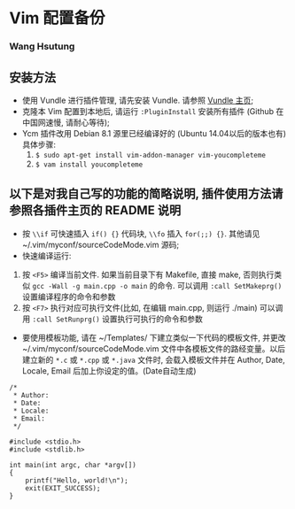 # Vim 配置备份

### Wang Hsutung

## 安装方法

* 使用 Vundle 进行插件管理, 请先安装 Vundle. 请参照 [Vundle 主页](https://github.com/VundleVim/Vundle.vim);
* 克隆本 Vim 配置到本地后, 请运行 `:PluginInstall` 安装所有插件 (Github 在中国网速慢, 请耐心等待);
* Ycm 插件改用 Debian 8.1 源里已经编译好的 (Ubuntu 14.04以后的版本也有)
    具体步骤:
    1. `$ sudo apt-get install vim-addon-manager vim-youcompleteme`
    2. `$ vam install youcompleteme`

## 以下是对我自己写的功能的简略说明, 插件使用方法请参照各插件主页的 README 说明


* 按 `\\if` 可快速插入 `if() {}` 代码块, `\\fo` 插入 `for(;;) {}`. 其他请见 ~/.vim/myconf/sourceCodeMode.vim 源码;
* 快速编译运行:
 1. 按 `<F5>` 编译当前文件. 如果当前目录下有 Makefile, 直接 make, 否则执行类似 `gcc -Wall -g main.cpp -o main` 的命令.
 可以调用 `:call SetMakeprg()` 设置编译程序的命令和参数
 2. 按 `<F7>` 执行对应可执行文件(比如, 在编辑 main.cpp, 则运行 ./main)
 可以调用 `:call SetRunprg()` 设置执行可执行的命令和参数
* 要使用模板功能, 请在 ~/Templates/ 下建立类似一下代码的模板文件, 并更改 ~/.vim/myconf/sourceCodeMode.vim 文件中各模板文件的路经变量。以后建立新的 `*.c` 或 `*.cpp` 或 `*.java` 文件时, 会载入模板文件并在 Author, Date, Locale, Email 后加上你设定的值。(Date自动生成)

```
/*
 * Author:
 * Date:
 * Locale:
 * Email:
 */

#include <stdio.h>
#include <stdlib.h>

int main(int argc, char *argv[])
{
    printf("Hello, world!\n");
    exit(EXIT_SUCCESS);
}
```
